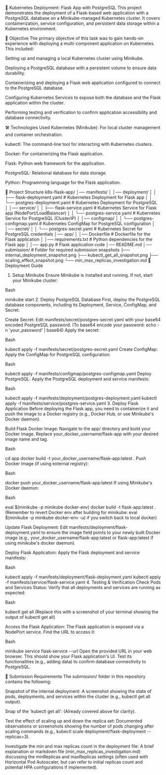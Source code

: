 🚀 Kubernetes Deployment: Flask App with PostgreSQL
This project demonstrates the deployment of a Flask-based web application with a PostgreSQL database on a Minikube-managed Kubernetes cluster. It covers containerization, service configuration, and persistent data storage within a Kubernetes environment.

🎯 Objective
The primary objective of this task was to gain hands-on experience with deploying a multi-component application on Kubernetes. This included:

Setting up and managing a local Kubernetes cluster using Minikube.

Deploying a PostgreSQL database with a persistent volume to ensure data durability.

Containerizing and deploying a Flask web application configured to connect to the PostgreSQL database.

Configuring Kubernetes Services to expose both the database and the Flask application within the cluster.

Performing testing and verification to confirm application accessibility and database connectivity.

🛠️ Technologies Used
Kubernetes (Minikube): For local cluster management and container orchestration.

kubectl: The command-line tool for interacting with Kubernetes clusters.

Docker: For containerizing the Flask application.

Flask: Python web framework for the application.

PostgreSQL: Relational database for data storage.

Python: Programming language for the Flask application.

📂 Project Structure
k8s-flask-app/
│── manifests/
│   │── deployment/
│   │   ├── flask-deployment.yaml     # Kubernetes Deployment for Flask app
│   │   └── postgres-deployment.yaml  # Kubernetes Deployment for PostgreSQL
│   │── service/
│   │   ├── flask-service.yaml        # Kubernetes Service for Flask app (NodePort/LoadBalancer)
│   │   └── postgres-service.yaml     # Kubernetes Service for PostgreSQL (ClusterIP)
│   │── configmap/
│   │   └── postgres-configmap.yaml   # Kubernetes ConfigMap for PostgreSQL configuration
│   │── secret/
│   │   └── postgres-secret.yaml      # Kubernetes Secret for PostgreSQL credentials
│── app/
│   │── Dockerfile                    # Dockerfile for the Flask application
│   │── requirements.txt              # Python dependencies for the Flask app
│   │── app.py                        # Flask application code
│── README.md
│── submission/                       # Folder for required submission snapshots
    ├── internal_deployment_snapshot.png
    ├── kubectl_get_all_snapshot.png
    ├── scaling_effect_snapshot.png
    └── min_max_replicas_investigation.md
🚀 Deployment Guide
1. Setup Minikube
Ensure Minikube is installed and running. If not, start your Minikube cluster:

Bash

minikube start
2. Deploy PostgreSQL Database
First, deploy the PostgreSQL database components, including its Deployment, Service, ConfigMap, and Secret.

Create Secret:
Edit manifests/secret/postgres-secret.yaml with your base64 encoded PostgreSQL password.
(To base64 encode your password: echo -n 'your_password' | base64)
Apply the secret:

Bash

kubectl apply -f manifests/secret/postgres-secret.yaml
Create ConfigMap:
Apply the ConfigMap for PostgreSQL configuration:

Bash

kubectl apply -f manifests/configmap/postgres-configmap.yaml
Deploy PostgreSQL:
Apply the PostgreSQL deployment and service manifests:

Bash

kubectl apply -f manifests/deployment/postgres-deployment.yaml
kubectl apply -f manifests/service/postgres-service.yaml
3. Deploy Flask Application
Before deploying the Flask app, you need to containerize it and push the image to a Docker registry (e.g., Docker Hub, or use Minikube's Docker daemon).

Build Flask Docker Image:
Navigate to the app/ directory and build your Docker image. Replace your_docker_username/flask-app with your desired image name and tag.

Bash

cd app
docker build -t your_docker_username/flask-app:latest .
Push Docker Image (if using external registry):

Bash

docker push your_docker_username/flask-app:latest
If using Minikube's Docker daemon:

Bash

eval $(minikube -p minikube docker-env)
docker build -t flask-app:latest .
(Remember to revert Docker env after building for minikube: eval $(minikube -p minikube docker-env -u) if you switch back to local docker)

Update Flask Deployment:
Edit manifests/deployment/flask-deployment.yaml to ensure the image field points to your newly built Docker image (e.g., your_docker_username/flask-app:latest or flask-app:latest if using minikube's docker daemon).

Deploy Flask Application:
Apply the Flask deployment and service manifests:

Bash

kubectl apply -f manifests/deployment/flask-deployment.yaml
kubectl apply -f manifests/service/flask-service.yaml
4. Testing & Verification
Check Pods and Services Status:
Verify that all deployments and services are running as expected:

Bash

kubectl get all
(Replace this with a screenshot of your terminal showing the output of kubectl get all)

Access the Flask Application:
The Flask application is exposed via a NodePort service. Find the URL to access it:

Bash

minikube service flask-service --url
Open the provided URL in your web browser. This should show your Flask application's UI. Test its functionalities (e.g., adding data) to confirm database connectivity to PostgreSQL.

📸 Submission Requirements
The submission/ folder in this repository contains the following:

Snapshot of the internal deployment: A screenshot showing the state of pods, deployments, and services within the cluster (e.g., kubectl get all output).

Snap of the 'kubectl get all': (Already covered above for clarity).

Test the effect of scaling up and down the replica set: Documented observations or screenshots showing the number of pods changing after scaling commands (e.g., kubectl scale deployment/flask-deployment --replicas=3).

Investigate the min and max replicas count in the deployment file: A brief explanation or markdown file (min_max_replicas_investigation.md) discussing the minReplicas and maxReplicas settings (often used with Horizontal Pod Autoscaler, but can refer to initial replicas count and potential HPA configurations if implemented).

